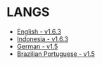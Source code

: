 # LANGS

* [English - v1.6.3](en/)
* [Indonesia - v1.6.3](id/)
* [German - v1.5](de/)
* [Brazilian Portuguese - v1.5](br/)

